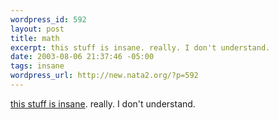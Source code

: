```yaml
--- 
wordpress_id: 592
layout: post
title: math
excerpt: this stuff is insane. really. I don't understand.
date: 2003-08-06 21:37:46 -05:00
tags: insane
wordpress_url: http://new.nata2.org/?p=592
---
```

<a href="http://www.mcs.surrey.ac.uk/Personal/R.Knott/Fibonacci/phi.html#golden">this stuff is insane</a>. really. I don't understand.
